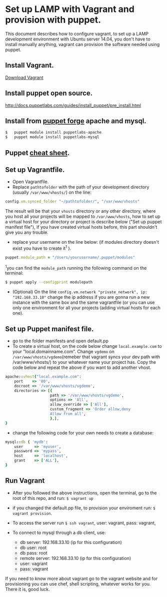 # Set up LAMP with Vagrant and provision with puppet.
This document describes how to configure vagrant, to set up a LAMP development environment with Ubuntu server 14.04, you don't have to install manually anything, vagrant can provision the software needed using puppet.

## Install Vagrant.

[Download Vagrant](https://www.vagrantup.com/downloads.html)

## Install puppet open source.

http://docs.puppetlabs.com/guides/install_puppet/pre_install.html

## Install from [puppet forge](https://forge.puppetlabs.com/) apache and mysql.
```bash
$	puppet module install puppetlabs-apache
$	puppet module install puppetlabs-mysql
```

## Puppet [cheat sheet](https://docs.puppetlabs.com/puppet_core_types_cheatsheet.pdf).

## Set up Vagrantfile.
+   Open Vagrantfile.
+   Replace `pathtofolder` with the path of your development directory (usually `/var/www/vhosts/`) on the line:
```ruby
config.vm.synced_folder "~/pathtofolder/", "/var/www/vhosts" 
```
The result will be that your `vhosts` directory or any other directory, where you host all your projects will be mapped to `/var/www/vhosts`, how to set up a virtual host for your directory or project is describe below ("Set up puppet manifest file"), if you have created virtual hosts before, this part shouldn't give you any trouble.

+  replace your username on the line below: (if modules directory doesn't exist you have to create it<sup>1</sup> ).
```ruby
puppet.module_path = "/Users/yourusername/.puppet/modules"
```
<sup>1</sup>you can find the `module_path` running the following command on the terminal:
```bash
$ puppet apply --configprint modulepath
```

+   (Optional) On the line `config.vm.network "private_network", ip: "192.168.33.10"` change the ip address if you are gonna run a new instance with the same box and the same vagrantfile (or you can use only one environment for all your projects (adding virtual hosts for each one).

## Set up Puppet manifest file.
+   go to the folder manifests and open default.pp
+   To create a virtual host, on the code below change `local.example.com` to your "local.domainname.com". Change `vgdemo` on `/var/www/vhosts/vgdemo`(remeber that vagrant syncs your dev path with /var/www/vhosts/) to your whatever name your project has. Copy the code below and repeat the above if you want to add another vhost.
```ruby
apache::vhost{"local.example.com":  
    port    => '80',
    docroot => '/var/www/vhosts/vgdemo',
    directories => [{
                    path => '/var/www/vhosts/vgdemo',
                    options => 'All',                                       
                    allow_override => ['All'],
                    custom_fragment => 'Order allow,deny
                    Allow from all',
                    },],    
}
```

+ change the following code for your own needs to create a database:
```ruby
mysql::db { 'mydb':
    user     => 'myuser',
    password => 'mypass',
    host     => 'localhost',
    grant    => ['ALL'],
}
```
## Run Vagrant
+   After you followed the above instructions, open the terminal, go to the root of this repo, and run:
`$ vagrant up`

+   if you changed the default.pp file, to provision your enviroment run:
`$  vagrant provision`.

+   To access the server run `$ ssh vagrant`, user: vagrant, pass: vagrant,
+   To connect to mysql through a db client, use:
    *   db server: 192.168.33.10 (ip for this configuration)
    *   db user: root
    *   db pass: root
    *   remote server: 192.168.33.10 (ip for this configuration)
    *   user: vagrant
    *   pass: vagrant

If you need to know more about vagrant go to the vagrant website and for provisioning you can use chef, shell scripting, whatever works for you. There it is, good luck. 
